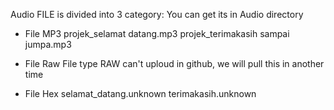 Audio FILE is divided into 3 category:
You can get its in Audio directory

- File MP3
    projek_selamat datang.mp3
    projek_terimakasih sampai jumpa.mp3

- File Raw
    File type RAW can't uploud in github, we will pull this in another time

- File Hex
    selamat_datang.unknown
    terimakasih.unknown
